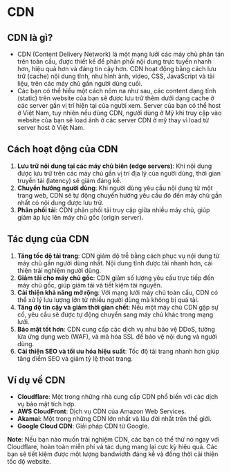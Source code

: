 # CDN

## CDN là gì?
- CDN (Content Delivery Network) là một mạng lưới các máy chủ phân tán trên toàn cầu, được thiết kế để phân phối nội dung trực tuyến nhanh hơn, hiệu quả hơn và đáng tin cậy hơn. CDN hoạt động bằng cách lưu trữ (cache) nội dung tĩnh, như hình ảnh, video, CSS, JavaScript và tài liệu, trên các máy chủ gần người dùng cuối.
- Các bạn có thể hiểu một cách nôm na như sau, các content dạng tĩnh (static) trên website của bạn sẽ được lưu trữ thêm dưới dạng cache ở các server gần vị trí hiện tại của người xem. Server của bạn có thể host ở Việt Nam, tuy nhiên nếu dùng CDN, người dùng ở Mỹ khi truy cập vào website của bạn sẽ load ảnh ở các server CDN ở mỹ thay vì load từ server host ở Việt Nam.

## Cách hoạt động của CDN
1. **Lưu trữ nội dung tại các máy chủ biên (edge servers)**: Khi nội dung được lưu trữ trên các máy chủ gần vị trí địa lý của người dùng, thời gian truyền tải (latency) sẽ giảm đáng kể.
2. **Chuyển hướng người dùng**: Khi người dùng yêu cầu nội dung từ một trang web, CDN sẽ tự động chuyển hướng yêu cầu đó đến máy chủ gần nhất có nội dung được lưu trữ.
3. **Phân phối tải**: CDN phân phối tải truy cập giữa nhiều máy chủ, giúp giảm áp lực lên máy chủ gốc (origin server).

## Tác dụng của CDN
1. **Tăng tốc độ tải trang**: CDN giảm độ trễ bằng cách phục vụ nội dung từ máy chủ gần người dùng nhất. Nội dung tĩnh được tải nhanh hơn, cải thiện trải nghiệm người dùng.
2. **Giảm tải cho máy chủ gốc**: CDN giảm số lượng yêu cầu trực tiếp đến máy chủ gốc, giúp giảm tải và tiết kiệm tài nguyên.
3. **Cải thiện khả năng mở rộng**: Với mạng lưới máy chủ toàn cầu, CDN có thể xử lý lưu lượng lớn từ nhiều người dùng mà không bị quá tải.
4. **Tăng độ tin cậy và giảm thời gian chết**: Nếu một máy chủ CDN gặp sự cố, yêu cầu sẽ được tự động chuyển sang máy chủ khác trong mạng lưới.
5. **Bảo mật tốt hơn**: CDN cung cấp các dịch vụ như bảo vệ DDoS, tường lửa ứng dụng web (WAF), và mã hóa SSL để bảo vệ nội dung và người dùng.
6. **Cải thiện SEO và tối ưu hóa hiệu suất**: Tốc độ tải trang nhanh hơn giúp tăng điểm SEO và giảm tỷ lệ thoát trang.

## Ví dụ về CDN
- **Cloudflare**: Một trong những nhà cung cấp CDN phổ biến với các dịch vụ bảo mật tích hợp.
- **AWS CloudFront**: Dịch vụ CDN của Amazon Web Services.
- **Akamai**: Một trong những CDN lớn nhất và lâu đời nhất trên thế giới.
- **Google Cloud CDN**: Giải pháp CDN từ Google.

**Note**: Nếu bạn nào muốn trải nghiệm CDN, các bạn có thể thử nó ngay với Cloudflare, hoàn toàn miễn phí và tác dụng mang lại cực kỳ hiệu quả. Các bạn sẽ tiết kiệm được một lượng bandwidth đáng kể và đồng thời cải thiện tốc độ website.